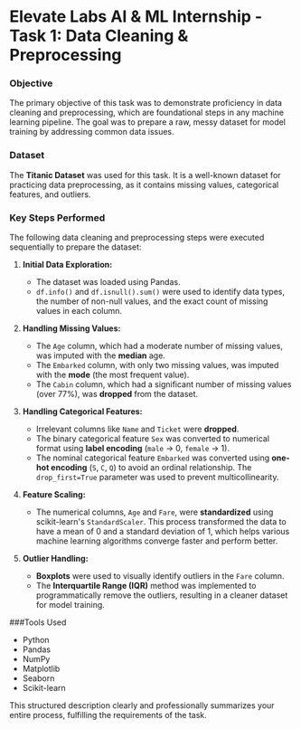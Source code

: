 # Elevate Labs AI & ML Internship - Task 1: Data Cleaning & Preprocessing

### **Objective**

The primary objective of this task was to demonstrate proficiency in data cleaning and preprocessing, which are foundational steps in any machine learning pipeline. The goal was to prepare a raw, messy dataset for model training by addressing common data issues.

### **Dataset**

The **Titanic Dataset** was used for this task. It is a well-known dataset for practicing data preprocessing, as it contains missing values, categorical features, and outliers.

### **Key Steps Performed**

The following data cleaning and preprocessing steps were executed sequentially to prepare the dataset:

1.  **Initial Data Exploration:**
    * The dataset was loaded using Pandas.
    * `df.info()` and `df.isnull().sum()` were used to identify data types, the number of non-null values, and the exact count of missing values in each column.

2.  **Handling Missing Values:**
    * The `Age` column, which had a moderate number of missing values, was imputed with the **median** age.
    * The `Embarked` column, with only two missing values, was imputed with the **mode** (the most frequent value).
    * The `Cabin` column, which had a significant number of missing values (over 77%), was **dropped** from the dataset.

3.  **Handling Categorical Features:**
    * Irrelevant columns like `Name` and `Ticket` were **dropped**.
    * The binary categorical feature `Sex` was converted to numerical format using **label encoding** (`male` -> 0, `female` -> 1).
    * The nominal categorical feature `Embarked` was converted using **one-hot encoding** (`S`, `C`, `Q`) to avoid an ordinal relationship. The `drop_first=True` parameter was used to prevent multicollinearity.

4.  **Feature Scaling:**
    * The numerical columns, `Age` and `Fare`, were **standardized** using scikit-learn's `StandardScaler`. This process transformed the data to have a mean of 0 and a standard deviation of 1, which helps various machine learning algorithms converge faster and perform better.

5.  **Outlier Handling:**
    * **Boxplots** were used to visually identify outliers in the `Fare` column.
    * The **Interquartile Range (IQR)** method was implemented to programmatically remove the outliers, resulting in a cleaner dataset for model training.

###Tools Used

* Python
* Pandas
* NumPy
* Matplotlib
* Seaborn
* Scikit-learn

This structured description clearly and professionally summarizes your entire process, fulfilling the requirements of the task.
